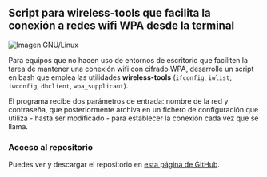 ## Script para wireless-tools que facilita la conexión a redes wifi WPA desde la terminal

![Imagen GNU/Linux](wirelesstools.png)

Para equipos que no hacen uso de entornos de escritorio que faciliten la tarea de mantener una conexión wifi con cifrado WPA, desarrollé un script en bash que emplea las utilidades **wireless-tools** (`ifconfig`, `iwlist`, `iwconfig`, `dhclient`, `wpa_supplicant`).

El programa recibe dos parámetros de entrada: nombre de la red y contraseña, que posteriormente archiva en un fichero de configuración que utiliza - hasta ser modificado - para establecer la conexión cada vez que se llama.

###  Acceso al repositorio 

Puedes ver y descargar el repositorio en [esta página de GitHub](https://github.com/hugorsz-dev/script-wpa-wifi).


